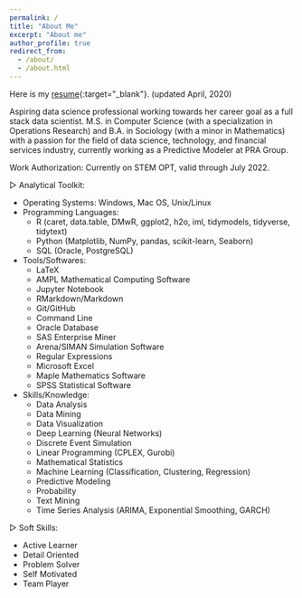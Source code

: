 ```yaml
---
permalink: /
title: "About Me"
excerpt: "About me"
author_profile: true
redirect_from: 
  - /about/
  - /about.html
---
```


Here is my [resume](./files/XinZhang_Resume.200408.pdf){:target="_blank"}. (updated April, 2020)

Aspiring data science professional working towards her career goal as a full stack data scientist.
M.S. in Computer Science (with a specialization in Operations Research) and B.A. in Sociology (with a minor in Mathematics) with a passion for the field of data science, technology, and financial services industry, currently working as a Predictive Modeler at PRA Group.

Work Authorization: Currently on STEM OPT, valid through July 2022. 

▷ Analytical Toolkit:
- Operating Systems: Windows, Mac OS, Unix/Linux
- Programming Languages: 
	- R (caret, data.table, DMwR, ggplot2, h2o, iml, tidymodels, tidyverse, tidytext)
	- Python (Matplotlib, NumPy, pandas, scikit-learn, Seaborn)
	- SQL (Oracle, PostgreSQL)
- Tools/Softwares: 
	- LaTeX
	- AMPL Mathematical Computing Software
	- Jupyter Notebook
	- RMarkdown/Markdown
	- Git/GitHub
	- Command Line
	- Oracle Database
	- SAS Enterprise Miner
	- Arena/SIMAN Simulation Software
	- Regular Expressions
	- Microsoft Excel
	- Maple Mathematics Software
	- SPSS Statistical Software 
- Skills/Knowledge: 
	- Data Analysis
	- Data Mining
	- Data Visualization
	- Deep Learning (Neural Networks)
	- Discrete Event Simulation
	- Linear Programming (CPLEX, Gurobi)
	- Mathematical Statistics
	- Machine Learning (Classification, Clustering, Regression)
	- Predictive Modeling
	- Probability
	- Text Mining
	- Time Series Analysis (ARIMA, Exponential Smoothing, GARCH)

▷ Soft Skills:
- Active Learner 
- Detail Oriented
- Problem Solver 
- Self Motivated 
- Team Player 

